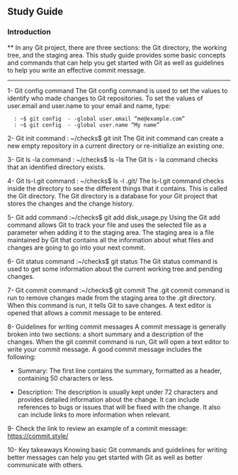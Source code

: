 ## Study Guide

### Introduction
** In any Git project, there are three sections: the Git directory, the working tree, and the staging area. This study guide provides some basic concepts and commands that can help you get started with Git as well as guidelines to help you write an effective commit message.

------
1- Git config command
  The Git config command is used to set the values to identify who made changes to Git repositories. To set the values     of user.email and user.name to your email and name, type: 
```
  : ~$ git config  - -global user.email “me@example.com”
  : ~$ git config  - -global user.name “My name”
```

2- Git init command
  : ~/checks$ git init
  The Git init command can create a new empty repository in a current directory or re-initialize an existing one. 

3- Git ls -la command
  : ~/checks$ ls -la
The Git ls - la command checks that an identified directory exists.

4- Git ls-l.git command
  : ~/checks$ ls -l .git/
  The ls-l.git command checks inside the directory to see the different things that it contains. This is called the Git   directory. The Git directory is a database for your Git project that stores the changes and the change history.

5- Git add command
  :~/checks$ git add disk_usage.py
  Using the Git add command allows Git to track your file and uses the selected file as a parameter when adding it to     the staging area. The staging area is a file maintained by Git that contains all the information about what files and   changes are going to go into your next commit.

6- Git status command
  :~/checks$ git status
  The Git status command is used to get some information about the current working tree and pending changes.

7- Git commit command
:~/checks$ git commit
The .git commit command is run to remove changes made from the staging area to the .git directory. When this command is run, it tells Git to save changes. A text editor is opened that allows a commit message to be entered.

8- Guidelines for writing commit messages
  A commit message is generally broken into two sections: a short summary and a description of the changes. When the      git commit command is run, Git will open a text editor to write your commit message. A good commit message includes     the following:

* Summary: The first line contains the summary, formatted as a header, containing 50 characters or less. 

* Description: The description is usually kept under 72 characters and provides detailed information about the change.    It can include references to bugs or issues that will be fixed with the change. It also can include links to more       information when relevant. 

9- Check the link to review an example of a commit message: 
    https://commit.style/
 
10- Key takeaways
  Knowing basic Git commands and guidelines for writing better messages can help you get started with Git as well as       better communicate with others.
